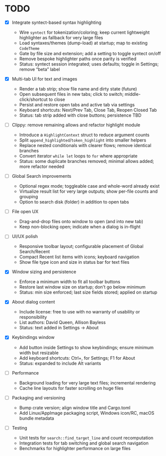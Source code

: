 # TODO

- [x] Integrate syntect-based syntax highlighting
  - Wire `syntect` for tokenization/coloring; keep current lightweight highlighter as fallback for very large files
  - Load syntaxes/themes (dump-load) at startup; map to existing `CodeTheme`
  - Gate by file size and extension; add a setting to toggle syntect on/off
  - Remove bespoke highlighter paths once parity is verified
  - Status: syntect session integrated; uses defaults; toggle in Settings; remove “beta” label

- [x] Multi-tab UI for text and images
  - Render a tab strip; show file name and dirty state (future)
  - Open subsequent files in new tabs; click to switch; middle-click/shortcut to close
  - Persist and restore open tabs and active tab via settings
  - Keyboard shortcuts: Next/Prev Tab, Close Tab, Reopen Closed Tab
  - Status: tab strip added with close buttons; persistence TBD

- [ ] Clippy: remove remaining allows and refactor highlight module
  - Introduce a `HighlightContext` struct to reduce argument counts
  - Split `append_highlighted`/`token_highlight` into smaller helpers
  - Replace nested conditionals with clearer flows; remove identical branches
  - Convert iterator `while let` loops to `for` where appropriate
  - Status: some duplicate branches removed; minimal allows added; more refactor needed

- [ ] Global Search improvements
  - Optional regex mode; toggleable case and whole-word already exist
  - Virtualize result list for very large outputs; show per-file counts and grouping
  - Option to search disk (folder) in addition to open tabs

- [ ] File open UX
  - Drag-and-drop files onto window to open (and into new tab)
  - Keep non-blocking open; indicate when a dialog is in-flight

- [ ] UI/UX polish
  - Responsive toolbar layout; configurable placement of Global Search/Recent
  - Compact Recent list items with icons; keyboard navigation
  - Show file type icon and size in status bar for text files

- [x] Window sizing and persistence
  - Enforce a minimum width to fit all toolbar buttons
  - Restore last window size on startup; don't go below minimum
  - Status: min size enforced; last size fields stored; applied on startup

- [x] About dialog content
  - Include license: free to use with no warranty of usability or responsibility
  - List authors: David Queen, Allison Bayless
  - Status: text added in Settings → About

- [x] Keybindings window
  - Add button inside Settings to show keybindings; ensure minimum width but resizable
  - Add keyboard shortcuts: Ctrl+, for Settings; F1 for About
  - Status: expanded to include Alt variants

- [ ] Performance
  - Background loading for very large text files; incremental rendering
  - Cache line layouts for faster scrolling on huge files

- [ ] Packaging and versioning
  - Bump crate version; align window title and Cargo.toml
  - Add Linux/AppImage packaging script, Windows icon/RC, macOS bundle metadata

- [ ] Testing
  - Unit tests for `search::find_target_line` and count recomputation
  - Integration tests for tab switching and global search navigation
  - Benchmarks for highlighter performance on large files
